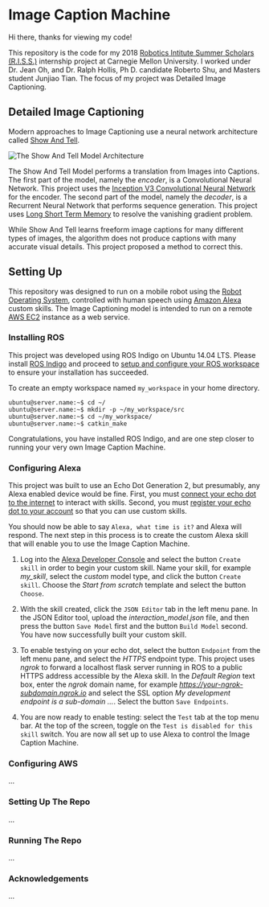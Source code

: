 # Image Caption Machine

Hi there, thanks for viewing my code!

This repository is the code for my 2018 [Robotics Intitute Summer Scholars (R.I.S.S.)](https://riss.ri.cmu.edu/) internship project at Carnegie Mellon University. I worked under Dr. Jean Oh, and Dr. Ralph Hollis, Ph D. candidate Roberto Shu, and Masters student Junjiao Tian. The focus of my project was Detailed Image Captioning.

## Detailed Image Captioning

Modern approaches to Image Captioning use a neural network architecture called [Show And Tell](https://arxiv.org/abs/1609.06647).

![The Show And Tell Model Architecture](https://preview.ibb.co/b7Z0Qq/SAT.png)

The Show And Tell Model performs a translation from Images into Captions. The first part of the model, namely the *encoder*, is a Convolutional Neural Network. This project uses the [Inception V3 Convolutional Neural Network](https://arxiv.org/abs/1512.00567) for the encoder. The second part of the model, namely the *decoder*, is a Recurrent Neural Network that performs sequence generation. This project uses [Long Short Term Memory](https://www.bioinf.jku.at/publications/older/2604.pdf) to resolve the vanishing gradient problem.

While Show And Tell learns freeform image captions for many different types of images, the algorithm does not produce captions with many accurate visual details. This project proposed a method to correct this.

## Setting Up

This repository was designed to run on a mobile robot using the [Robot Operating System](http://www.ros.org/), controlled with human speech using [Amazon Alexa](https://developer.amazon.com/alexa-skills-kit) custom skills. The Image Captioning model is intended to run on a remote [AWS EC2](https://aws.amazon.com/ec2/) instance as a web service.

### Installing ROS

This project was developed using ROS Indigo on Ubuntu 14.04 LTS. Please install [ROS Indigo](http://wiki.ros.org/indigo/Installation/Ubuntu) and proceed to [setup and configure your ROS workspace](http://wiki.ros.org/ROS/Tutorials/InstallingandConfiguringROSEnvironment) to ensure your installation has succeeded.

To create an empty workspace named `my_workspace` in your home directory.

```
ubuntu@server.name:~$ cd ~/
ubuntu@server.name:~$ mkdir -p ~/my_workspace/src
ubuntu@server.name:~$ cd ~/my_workspace/
ubuntu@server.name:~$ catkin_make
```

Congratulations, you have installed ROS Indigo, and are one step closer to running your very own Image Caption Machine.

### Configuring Alexa

This project was built to use an Echo Dot Generation 2, but presumably, any Alexa enabled device would be fine. First, you must [connect your echo dot to the internet](https://www.amazon.com/gp/help/customer/display.html?nodeId=202011800) to interact with skills. Second, you must [register your echo dot to your account](https://www.amazon.com/gp/help/customer/display.html?nodeId=201994280) so that you can use custom skills. 

You should now be able to say `Alexa, what time is it?` and Alexa will respond. The next step in this process is to create the custom Alexa skill that will enable you to use the Image Caption Machine.

1. Log into the [Alexa Developer Console](https://developer.amazon.com/alexa/console/ask) and select the button `Create skill` in order to begin your custom skill. Name your skill, for example *my_skill*, select the *custom* model type, and click the button `Create skill`. Choose the *Start from scratch* template and select the button `Choose`. 

2. With the skill created, click the `JSON Editor` tab in the left menu pane. In the JSON Editor tool, upload the *interaction_model.json* file, and then press the button `Save Model` first and the button `Build Model` second. You have now successfully built your custom skill. 

3. To enable testying on your echo dot, select the button `Endpoint` from the left menu pane, and select the *HTTPS* endpoint type. This project uses *ngrok* to forward a localhost flask server running in ROS to a public HTTPS address accessible by the Alexa skill. In the *Default Region* text box, enter the *ngrok* domain name, for example *https://your-ngrok-subdomain.ngrok.io* and select the SSL option *My development endpoint is a sub-domain ...*. Select the button `Save Endpoints`. 

4. You are now ready to enable testing: select the `Test` tab at the top menu bar. At the top of the screen, toggle on the `Test is disabled for this skill` switch. You are now all set up to use Alexa to control the Image Caption Machine.

### Configuring AWS

... 

### Setting Up The Repo

... 

### Running The Repo

... 

### Acknowledgements

... 
